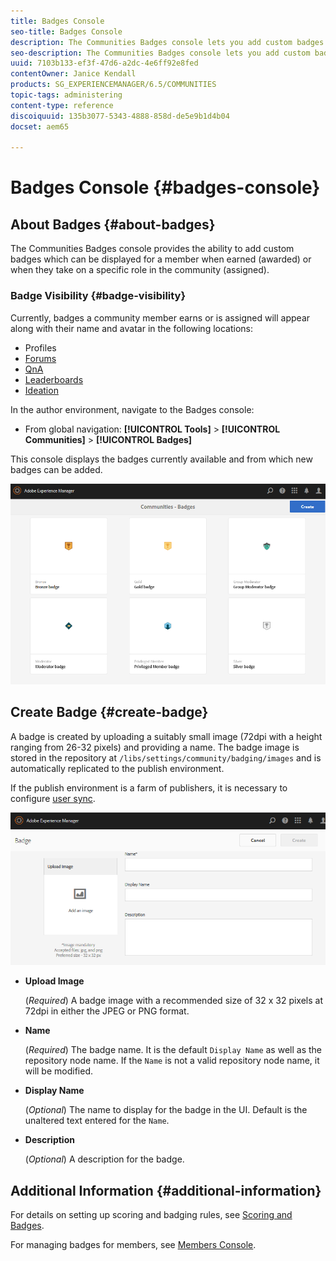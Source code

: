 ```yaml
---
title: Badges Console
seo-title: Badges Console
description: The Communities Badges console lets you add custom badges that can be displayed for members when earned (awarded) or when they take on a specific role in the community (assigned)
seo-description: The Communities Badges console lets you add custom badges that can be displayed for members when earned (awarded) or when they take on a specific role in the community (assigned)
uuid: 7103b133-ef3f-47d6-a2dc-4e6ff92e8fed
contentOwner: Janice Kendall
products: SG_EXPERIENCEMANAGER/6.5/COMMUNITIES
topic-tags: administering
content-type: reference
discoiquuid: 135b3077-5343-4888-858d-de5e9b1d4b04
docset: aem65

---
```


# Badges Console {#badges-console}

## About Badges {#about-badges}

The Communities Badges console provides the ability to add custom badges which can be displayed for a member when earned (awarded) or when they take on a specific role in the community (assigned).

### Badge Visibility {#badge-visibility}

Currently, badges a community member earns or is assigned will appear along with their name and avatar in the following locations:

* Profiles
* [Forums](/help/communities/forum.md)
* [QnA](/help/communities/working-with-qna.md)
* [Leaderboards](/help/communities/enabling-leaderboard.md)
* [Ideation](/help/communities/ideation-feature.md)

In the author environment, navigate to the Badges console:

* From global navigation: **[!UICONTROL Tools]** > **[!UICONTROL Communities]** > **[!UICONTROL Badges]**

This console displays the badges currently available and from which new badges can be added.

![badges-homepage](assets/badges-homepage.png)

## Create Badge {#create-badge}

A badge is created by uploading a suitably small image (72dpi with a height ranging from 26-32 pixels) and providing a name. The badge image is stored in the repository at `/libs/settings/community/badging/images` and is automatically replicated to the publish environment.

If the publish environment is a farm of publishers, it is necessary to configure [user sync](/help/communities/sync.md).

![create-badge](assets/create-badge.png)

* **Upload Image**
  
  (*Required*) A badge image with a recommended size of 32 x 32 pixels at 72dpi in either the JPEG or PNG format.

* **Name**
  
  (*Required*) The badge name. It is the default `Display Name` as well as the repository node name. If the `Name` is not a valid repository node name, it will be modified.

* **Display Name**
  
  (*Optional*) The name to display for the badge in the UI. Default is the unaltered text entered for the `Name`.

* **Description**
  
  (*Optional*) A description for the badge.

## Additional Information {#additional-information}

For details on setting up scoring and badging rules, see [Scoring and Badges](/help/communities/implementing-scoring.md).

For managing badges for members, see [Members Console](/help/communities/members.md).
